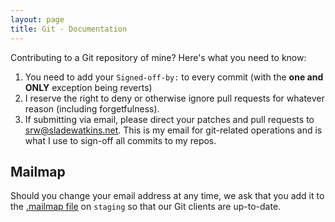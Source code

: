 ```yaml
---
layout: page
title: Git - Documentation
---
```


Contributing to a Git repository of mine? Here's what you need to know:
1. You need to add your ``Signed-off-by:`` to every commit (with the **one and ONLY** exception being reverts)
2. I reserve the right to deny or otherwise ignore pull requests for whatever reason (including forgetfulness).
3. If submitting via email, please direct your patches and pull requests to [srw@sladewatkins.net](mailto:srw@sladewatkins.net). This is my email for git-related operations and is what I use to sign-off all commits to my repos.

## Mailmap
Should you change your email address at any time, we ask that you add it to the [.mailmap file](https://github.com/sladewatkins/website/blob/staging/.mailmap) on ``staging`` so that our Git clients are up-to-date.